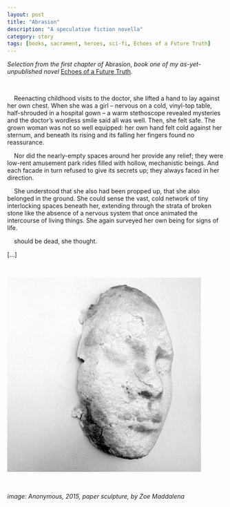 ```yaml
---
layout: post
title: "Abrasion"
description: "A speculative fiction novella"
category: story
tags: [books, sacrament, heroes, sci-fi, Echoes of a Future Truth]
---
```


*Selection from the first chapter of* Abrasion, *book one of my as-yet-unpublished novel* [Echoes of a Future Truth](https://www.imby.net/20220116/Echoes-of-a-Future-Truth). 

<p>&nbsp;</p>

 &nbsp; &nbsp; Reenacting childhood visits to the doctor, she lifted a hand to lay against her own chest. When she was a girl – nervous on a cold, vinyl-top table, half-shrouded in a hospital gown – a warm stethoscope revealed mysteries and the doctor’s wordless smile said all was well. Then, she felt safe. The grown woman was not so well equipped: her own hand felt cold against her sternum, and beneath its rising and its falling her fingers found no reassurance.  
 
 &nbsp; &nbsp; Nor did the nearly-empty spaces around her provide any relief; they were low-rent amusement park rides filled with hollow, mechanistic beings. And each facade in turn refused to give its secrets up; they always faced in her direction.  

 &nbsp; &nbsp; She understood that she also had been propped up, that she also belonged in the ground. She could sense the vast, cold network of tiny interlocking spaces beneath her, extending through the strata of broken stone like the absence of a nervous system that once animated the intercourse of living things. She again surveyed her own being for signs of life.
 
 &nbsp; &nbsp; should be dead, she thought.

[...]

<p>&nbsp;</p>

![](/assets/anonymous-abrasion.jpg) 
<p>&nbsp;</p>

*image: Anonymous, 2015, paper sculpture, by Zoe Maddalena*
